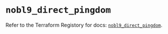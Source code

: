 # `nobl9_direct_pingdom`

Refer to the Terraform Registory for docs: [`nobl9_direct_pingdom`](https://registry.terraform.io/providers/nobl9/nobl9/0.22.0/docs/resources/direct_pingdom).
